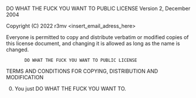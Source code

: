 DO WHAT THE FUCK YOU WANT TO PUBLIC LICENSE
                   Version 2, December 2004
 
Copyright (C) 2022 r3mv <insert_email_adress_here>

Everyone is permitted to copy and distribute verbatim or modified
copies of this license document, and changing it is allowed as long
as the name is changed.
 
           DO WHAT THE FUCK YOU WANT TO PUBLIC LICENSE
  TERMS AND CONDITIONS FOR COPYING, DISTRIBUTION AND MODIFICATION

 0. You just DO WHAT THE FUCK YOU WANT TO.